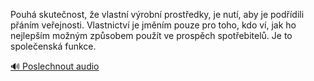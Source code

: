 
Pouhá skutečnost, že vlastní výrobní prostředky, je nutí, aby je podřídili přáním veřejnosti. Vlastnictví je jměním pouze pro toho, kdo ví, jak ho nejlepším možným způsobem použít ve prospěch spotřebitelů. Je to společenská funkce.

[🔊 Poslechnout audio](/data/7-paragraphs/audio/chapter_137/para_005-Pouh-skutenost-e-vlastn-vrobn-prostedky-j.mp3)
